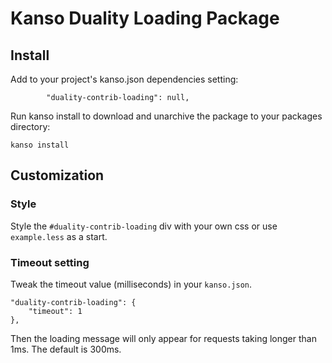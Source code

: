 # Kanso Duality Loading Package

## Install

Add to your project's kanso.json dependencies setting:

```
        "duality-contrib-loading": null,
```

Run kanso install to download and unarchive the package to your packages
directory:

```
kanso install
```

## Customization

### Style
Style the `#duality-contrib-loading` div with your own css or use `example.less` as
a start.

### Timeout setting

Tweak the timeout value (milliseconds) in your `kanso.json`. 

```
"duality-contrib-loading": {
    "timeout": 1
},
```

Then the loading message will only appear for requests taking longer than 1ms.
The default is 300ms.

